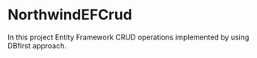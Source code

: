 # NorthwindEFCrud
In this project Entity Framework CRUD operations implemented by using DBfirst approach.
